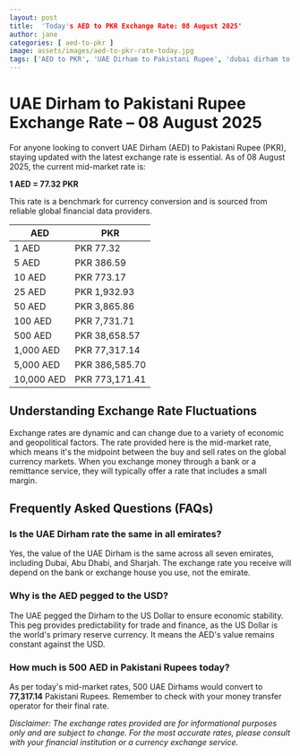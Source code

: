 ```yaml
---
layout: post
title:  'Today's AED to PKR Exchange Rate: 08 August 2025'
author: jane
categories: [ aed-to-pkr ]
image: assets/images/aed-to-pkr-rate-today.jpg
tags: ['AED to PKR', 'UAE Dirham to Pakistani Rupee', 'dubai dirham to pkr', 'dirham rate in pakistan today', 'uae exchange rate pakistan']
---
```


# UAE Dirham to Pakistani Rupee Exchange Rate – 08 August 2025

For anyone looking to convert UAE Dirham (AED) to Pakistani Rupee (PKR), staying updated with the latest exchange rate is essential. As of 08 August 2025, the current mid-market rate is:

**1 AED = 77.32 PKR**

This rate is a benchmark for currency conversion and is sourced from reliable global financial data providers.

| AED | PKR |
| --- | --- |
| 1 AED | PKR 77.32 |
| 5 AED | PKR 386.59 |
| 10 AED | PKR 773.17 |
| 25 AED | PKR 1,932.93 |
| 50 AED | PKR 3,865.86 |
| 100 AED | PKR 7,731.71 |
| 500 AED | PKR 38,658.57 |
| 1,000 AED | PKR 77,317.14 |
| 5,000 AED | PKR 386,585.70 |
| 10,000 AED | PKR 773,171.41 |


## Understanding Exchange Rate Fluctuations

Exchange rates are dynamic and can change due to a variety of economic and geopolitical factors. The rate provided here is the mid-market rate, which means it's the midpoint between the buy and sell rates on the global currency markets. When you exchange money through a bank or a remittance service, they will typically offer a rate that includes a small margin.

## Frequently Asked Questions (FAQs)

### Is the UAE Dirham rate the same in all emirates?

Yes, the value of the UAE Dirham is the same across all seven emirates, including Dubai, Abu Dhabi, and Sharjah. The exchange rate you receive will depend on the bank or exchange house you use, not the emirate.

### Why is the AED pegged to the USD?

The UAE pegged the Dirham to the US Dollar to ensure economic stability. This peg provides predictability for trade and finance, as the US Dollar is the world's primary reserve currency. It means the AED's value remains constant against the USD.

### How much is 500 AED in Pakistani Rupees today?

As per today's mid-market rates, 500 UAE Dirhams would convert to **77,317.14** Pakistani Rupees. Remember to check with your money transfer operator for their final rate.



*Disclaimer: The exchange rates provided are for informational purposes only and are subject to change. For the most accurate rates, please consult with your financial institution or a currency exchange service.*
